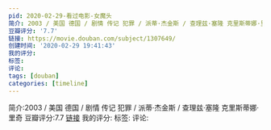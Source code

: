 ```yaml
---
pid: 2020-02-29-看过电影-女魔头
简介: 2003 / 美国 德国 / 剧情 传记 犯罪 / 派蒂·杰金斯 / 查理兹·塞隆 克里斯蒂娜·里奇
豆瓣评分: '7.7'
链接: https://movie.douban.com/subject/1307649/
创建时间: '2020-02-29 19:41:43'
我的评分:
标签:
评论:
tags: [douban]
categories: [timeline]
---
```

简介:2003 / 美国 德国 / 剧情 传记 犯罪 / 派蒂·杰金斯 / 查理兹·塞隆 克里斯蒂娜·里奇
豆瓣评分:7.7
[链接](https://movie.douban.com/subject/1307649/)
我的评分:
标签:
评论:
